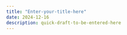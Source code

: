 ```yaml
---
title: "Enter-your-title-here"
date: 2024-12-16
description: quick-draft-to-be-entered-here
---
```

